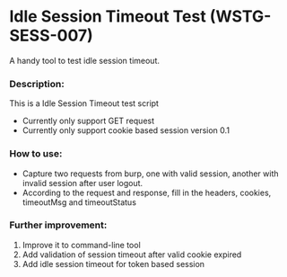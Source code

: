 # Idle Session Timeout Test (WSTG-SESS-007)
A handy tool to test idle session timeout. 

### Description:
This is a Idle Session Timeout test script
* Currently only support GET request
* Currently only support cookie based session
version 0.1

### How to use:
* Capture two requests from burp, one with valid session, another with invalid session after user logout.
* According to the request and response, fill in the headers, cookies, timeoutMsg and timeoutStatus

### Further improvement:
1. Improve it to command-line tool
2. Add validation of session timeout after valid cookie expired
3. Add idle session timeout for token based session
